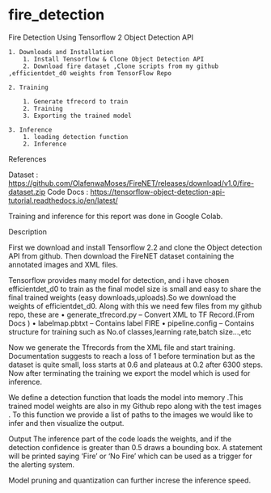 # fire_detection
Fire Detection Using Tensorflow 2 Object Detection API

    1. Downloads and Installation
        1. Install Tensorflow & Clone Object Detection API
        2. Download fire dataset ,Clone scripts from my github ,efficientdet_d0 weights from TensorFlow Repo
        
    2. Training
    
        1. Generate tfrecord to train
        2. Training
        3. Exporting the trained model
        
    3. Inference
        1. loading detection function
        2. Inference
        
References 

Dataset : https://github.com/OlafenwaMoses/FireNET/releases/download/v1.0/fire-dataset.zip
Code Docs : https://tensorflow-object-detection-api-tutorial.readthedocs.io/en/latest/

Training and inference for this report was done in Google Colab.

Description

First we download and install Tensorflow 2.2 and clone the Object detection API from github. Then download the FireNET dataset containing the annotated images and XML files.

Tensorflow provides many model for detection, and i have chosen efficientdet_d0 to train as the final model size is small and easy to share the final trained weights (easy downloads,uploads).So we download the weights of  efficientdet_d0. Along with this we need few files from my github repo, these are
    •  generate_tfrecord.py – Convert XML to TF Record.(From Docs )
    • labelmap.pbtxt – Contains label FIRE 
    • pipeline.config – Contains structure for training such as No.of classes,learning rate,batch size...,etc

Now we generate the Tfrecords from the XML file and start training. Documentation suggests to reach a loss of 1 before termination but as the dataset is quite small, loss starts at 0.6 and plateaus at 0.2 after 6300 steps. Now after terminating the training we export the model which is used for inference. 	

We define a detection function that loads the model into memory .This trained model weights are also in my Github repo along with the test images . To this function we provide a list of paths to the images we would like to infer and then visualize the output.

Output
The inference part of the code loads the weights, and if the detection confidence is greater than 0.5 draws a bounding box. A statement will be printed saying ‘Fire’ or ‘No Fire’ which can be used as a trigger for the alerting system.

Model pruning and quantization can further increse the inference speed.
